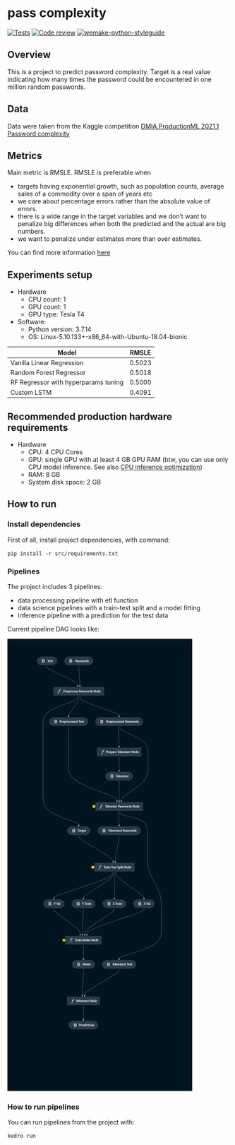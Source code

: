 # pass complexity

[![Tests](https://github.com/pacifikus/pass-complexity/actions/workflows/tests.yml/badge.svg)](https://github.com/pacifikus/pass-complexity/actions/workflows/tests.yml)
[![Code review](https://github.com/pacifikus/pass-complexity/actions/workflows/code-review.yml/badge.svg)](https://github.com/pacifikus/pass-complexity/actions/workflows/code-review.yml)
[![wemake-python-styleguide](https://img.shields.io/badge/style-wemake-000000.svg)](https://github.com/wemake-services/wemake-python-styleguide)


## Overview

This is a project to predict password complexity. Target is a real value indicating how many times the password could be encountered in one million random passwords.

## Data

Data were taken from the Kaggle competition [DMIA.ProductionML 2021.1 Password complexity](https://www.kaggle.com/competitions/dmia-production-ml-2021-1-passwords/overview)

## Metrics

Main metric is RMSLE.  RMSLE is preferable when

- targets having exponential growth, such as population counts, average sales of a commodity over a span of years etc
- we care about percentage errors rather than the absolute value of errors.
- there is a wide range in the target variables and we don’t want to penalize big differences when both the predicted and the actual are big numbers.
- we want to penalize under estimates more than over estimates.

You can find more information [here](https://hrngok.github.io/posts/metrics/#Root-Mean-Squared-Logaritmic-Error-(RMSLE))

## Experiments setup

- Hardware
    - CPU count: 1
    - GPU count: 1
    - GPU type: Tesla T4
- Software:
    - Python version: 3.7.14
    - OS: Linux-5.10.133+-x86_64-with-Ubuntu-18.04-bionic

| Model                                 | RMSLE  |
|---------------------------------------|--------|
| Vanilla Linear Regression             | 0.5023 | 
| Random Forest Regressor               | 0.5018 | 
| RF Regressor with hyperparams tuning  | 0.5000 | 
| Custom LSTM                           | 0.4091 | 

## Recommended production hardware requirements

- Hardware
    - CPU: 4 CPU Cores
    - GPU: single GPU with at least 4 GB GPU RAM (btw, you can use only CPU model inference. See also [CPU inference optimization](https://youtu.be/okcvDWkyw2Y?t=23964))
    - RAM: 8 GB
    - System disk space: 2 GB
 
## How to run

### Install dependencies

First of all, install project dependencies, with command:

```
pip install -r src/requirements.txt
```

### Pipelines

The project includes 3 pipelines:
- data processing pipeline with etl function
- data science pipelines with a train-test split and a model fitting
- inference pipeline with a prediction for the test data

Current pipeline DAG looks like:

![Pipeline DAG](/imgs/pipeline_dark.png)


### How to run pipelines

You can run pipelines from the project with:

```
kedro run
```

